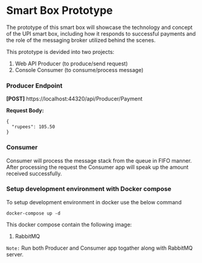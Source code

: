 # Smart Box Prototype
The prototype of this smart box will showcase the technology and concept of the UPI smart box, including how it responds to successful payments and the role of the messaging broker utilized behind the scenes.

This prototype is devided into two projects:
1. Web API Producer (to produce/send request)
2. Console Consumer (to consume/process message)

### Producer Endpoint
**[POST]** https://localhost:44320/api/Producer/Payment

**Request Body:**
```
{
  "rupees": 105.50
}
```

### Consumer
Consumer will process the message stack from the queue in FIFO manner. After processing the request the Consumer app will speak up the amount received successfully.

### Setup development environment with Docker compose
To setup development environment in docker use the below command

`docker-compose up -d`

This docker compose contain the following image:

1. RabbitMQ

`Note:` Run both Producer and Consumer app togather along with RabbitMQ server.
